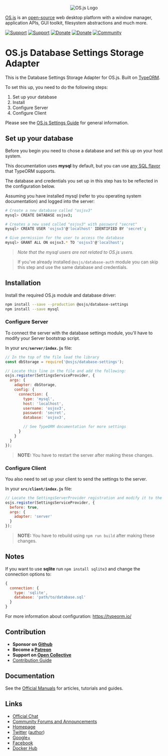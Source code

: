 <p align="center">
  <img alt="OS.js Logo" src="https://raw.githubusercontent.com/os-js/gfx/master/logo-big.png" />
</p>

[OS.js](https://www.os-js.org/) is an [open-source](https://raw.githubusercontent.com/os-js/OS.js/master/LICENSE) web desktop platform with a window manager, application APIs, GUI toolkit, filesystem abstractions and much more.

[![Support](https://img.shields.io/badge/patreon-support-orange.svg)](https://www.patreon.com/user?u=2978551&ty=h&u=2978551)
[![Support](https://img.shields.io/badge/opencollective-donate-red.svg)](https://opencollective.com/osjs)
[![Donate](https://img.shields.io/badge/liberapay-donate-yellowgreen.svg)](https://liberapay.com/os-js/)
[![Donate](https://img.shields.io/badge/paypal-donate-yellow.svg)](https://paypal.me/andersevenrud)
[![Community](https://img.shields.io/badge/join-community-green.svg)](https://community.os-js.org/)

# OS.js Database Settings Storage Adapter

This is the Database Settings Storage Adapter for OS.js. Built on [TypeORM](http://typeorm.io/).

To set this up, you need to do the following steps:

1. Set up your database
2. Install
3. Configure Server
4. Configure Client

Please see the [OS.js Settings Guide](https://manual.os-js.org/v3/guide/settings/) for general information.

## Set up your database

Before you begin you need to chose a database and set this up on your host system.

This documentation uses **mysql** by default, but you can use [any SQL flavor](#notes) that TypeORM supports.

The database and credentials you set up in this step has to be reflected in the configuration below.

Assuming you have installed mysql (refer to you operating system documentation) and logged into the server:

```bash
# Create a new database called "osjsv3"
mysql> CREATE DATABASE osjsv3;

# Creates a new used called "osjsv3" with password "secret"
mysql> CREATE USER 'osjsv3'@'localhost' IDENTIFIED BY 'secret';

# Give permission for the user to access the database
mysql> GRANT ALL ON osjsv3.* TO 'osjsv3'@'localhost';
```

> *Note that the mysql users are not related to OS.js users.*

<!-- -->

> If you've already installed `@osjs/database-auth` module you can skip this step and use the same database and credentials.

## Installation

Install the required OS.js module and database driver:

```bash
npm install --save --production @osjs/database-settings
npm install --save mysql
```

### Configure Server

To connect the server with the database settings module, you'll have to modify your Server bootstrap script.

In your **`src/server/index.js`** file:

```javascript
// In the top of the file load the library
const dbStorage = require('@osjs/database-settings');

// Locate this line in the file and add the following:
osjs.register(SettingsServiceProvider, {
  args: {
    adapter: dbStorage,
    config: {
      connection: {
        type: 'mysql',
        host: 'localhost',
        username: 'osjsv3',
        password: 'secret',
        database: 'osjsv3',

        // See TypeORM documentation for more settings
      }
    }
  }
});
```

> **NOTE:** You have to restart the server after making these changes.

### Configure Client

You also need to set up your client to send the settings to the server.

In your **`src/client/index.js`** file:

```javascript
// Locate the SettingsServerProvider registration and modify it to the following:
osjs.register(SettingsServiceProvider, {
  before: true,
  args: {
    adapter: 'server'
  }
});
```

> **NOTE:** You have to rebuild using `npm run build` after making these changes.

## Notes

If you want to use **sqlite** run `npm install sqlite3` and change the connection options to:

```javascript
{
  connection: {
    type: 'sqlite',
    database: 'path/to/database.sql'
  }
}
```

For more information about configuration: https://typeorm.io/

## Contribution

* **Sponsor on [Github](https://github.com/sponsors/andersevenrud)**
* **Become a [Patreon](https://www.patreon.com/user?u=2978551&ty=h&u=2978551)**
* **Support on [Open Collective](https://opencollective.com/osjs)**
* [Contribution Guide](https://github.com/os-js/OS.js/blob/master/CONTRIBUTING.md)

## Documentation

See the [Official Manuals](https://manual.os-js.org/v3/) for articles, tutorials and guides.

## Links

* [Official Chat](https://gitter.im/os-js/OS.js)
* [Community Forums and Announcements](https://community.os-js.org/)
* [Homepage](https://os-js.org/)
* [Twitter](https://twitter.com/osjsorg) ([author](https://twitter.com/andersevenrud))
* [Google+](https://plus.google.com/b/113399210633478618934/113399210633478618934)
* [Facebook](https://www.facebook.com/os.js.org)
* [Docker Hub](https://hub.docker.com/u/osjs/)
